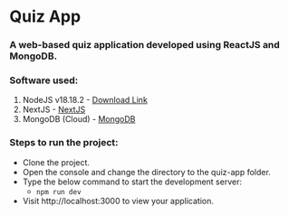 # Quiz App
### A web-based quiz application developed using ReactJS and MongoDB.

### Software used:
1. NodeJS v18.18.2 - [Download Link](https://nodejs.org/download/release/v18.18.2/node-v18.18.2-x64.msi)
2. NextJS - [NextJS](https://nextjs.org/)
3. MongoDB (Cloud) - [MongoDB](https://www.mongodb.com/)

### Steps to run the project:
- Clone the project.
- Open the console and change the directory to the quiz-app folder.
- Type the below command to start the development server:
  - `npm run dev` 
- Visit http://localhost:3000 to view your application. 
